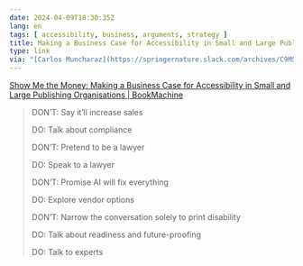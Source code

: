 ```yaml
---
date: 2024-04-09T18:30:35Z
lang: en
tags: [ accessibility, business, arguments, strategy ]
title: Making a Business Case for Accessibility in Small and Large Publishing Organisations
type: link
via: "[Carlos Muncharaz](https://springernature.slack.com/archives/C9MS96R7T/p1712686850714179)"
---
```


[Show Me the Money: Making a Business Case for Accessibility in Small and Large Publishing Organisations | BookMachine](https://bookmachine.org/2024/04/08/show-me-the-money-making-a-business-case-for-accessibility-in-small-and-large-publishing-organisations/)

> DON’T: Say it’ll increase sales
>
> DO: Talk about compliance
>
> DON’T: Pretend to be a lawyer
>
> DO: Speak to a lawyer
>
> DON’T: Promise AI will fix everything
>
> DO: Explore vendor options
>
> DON’T: Narrow the conversation solely to print disability
>
> DO: Talk about readiness and future-proofing
>
> DO: Talk to experts
